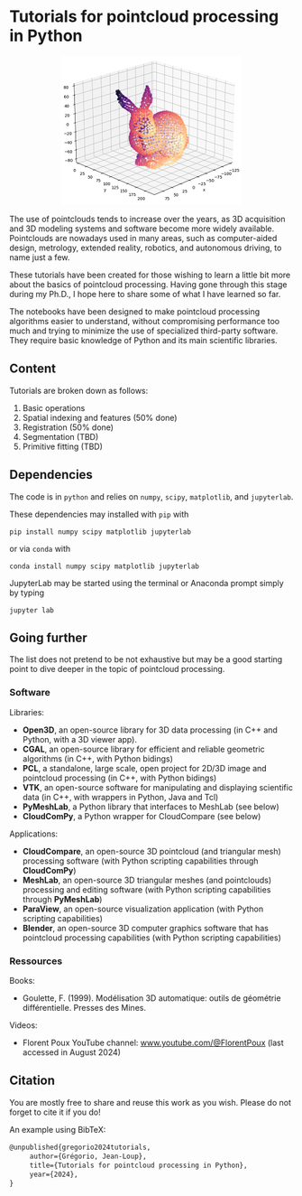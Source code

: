 # Tutorials for pointcloud processing in Python

<div align="center">
  <p><img src="images/example_pointcloud.png"></p>
</div>

The use of pointclouds tends to increase over the years, as 3D acquisition and 3D modeling systems and software become more widely available. Pointclouds are nowadays used in many areas, such as computer-aided design, metrology, extended reality, robotics, and autonomous driving, to name just a few.

These tutorials have been created for those wishing to learn a little bit more about the basics of pointcloud processing. Having gone through this stage during my Ph.D., I hope here to share some of what I have learned so far.

The notebooks have been designed to make pointcloud processing algorithms easier to understand, without compromising performance too much and trying to minimize the use of specialized third-party software. They require basic knowledge of Python and its main scientific libraries.

## Content

Tutorials are broken down as follows:

1. Basic operations
2. Spatial indexing and features (50% done)
3. Registration (50% done)
4. Segmentation (TBD)
5. Primitive fitting (TBD)

## Dependencies

The code is in `python` and relies on `numpy`, `scipy`, `matplotlib`, and `jupyterlab`.

These dependencies may installed with `pip` with

    pip install numpy scipy matplotlib jupyterlab

or via `conda` with

    conda install numpy scipy matplotlib jupyterlab

JupyterLab may be started using the terminal or Anaconda prompt simply by typing

    jupyter lab

## Going further

The list does not pretend to be not exhaustive but may be a good starting point to dive deeper in the topic of pointcloud processing.

### Software

Libraries:

- **Open3D**, an open-source library for 3D data processing (in C++ and Python, with a 3D viewer app).
- **CGAL**, an open-source library for efficient and reliable geometric algorithms (in C++, with Python bidings)
- **PCL**, a standalone, large scale, open project for 2D/3D image and pointcloud processing (in C++, with Python bidings)
- **VTK**, an open-source software for manipulating and displaying scientific data (in C++, with wrappers in Python, Java and Tcl)
- **PyMeshLab**, a Python library that interfaces to MeshLab (see below)
- **CloudComPy**, a Python wrapper for CloudCompare (see below)

Applications:

- **CloudCompare**, an open-source 3D pointcloud (and triangular mesh) processing software (with Python scripting capabilities through **CloudComPy**)
- **MeshLab**, an open-source 3D triangular meshes (and pointclouds) processing and editing software (with Python scripting capabilities through **PyMeshLab**)
- **ParaView**, an open-source visualization application (with Python scripting capabilities)
- **Blender**, an open-source  3D computer graphics software that has pointcloud processing capabilities (with Python scripting capabilities)

### Ressources

Books:
- Goulette, F. (1999). Modélisation 3D automatique: outils de géométrie différentielle. Presses des Mines.

Videos:
- Florent Poux YouTube channel: www.youtube.com/@FlorentPoux (last accessed in August 2024)

## Citation

You are mostly free to share and reuse this work as you wish. Please do not forget to cite it if you do!

An example using BibTeX:

    @unpublished{gregorio2024tutorials,
         author={Grégorio, Jean-Loup},
         title={Tutorials for pointcloud processing in Python},
         year={2024},
    }